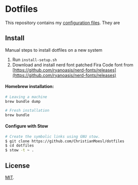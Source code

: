 # Dotfiles
This repository contains my [configuration files](http://dotfiles.github.io). They are 

## Install
Manual steps to install dotfiles on a new system

1. Run `install-setup.sh`
2. Download and install nerd font patched Fira Code font from [https://github.com/ryanoasis/nerd-fonts/releases](https://github.com/ryanoasis/nerd-fonts/releases)


#### Homebrew installation:
```bash
# Leaving a machine
brew bundle dump

# Fresh installation
brew bundle
```

#### Configure with Stow
```bash
# Create the symbolic links using GNU stow.
$ git clone https://github.com/ChristianMoesl/dotfiles
$ cd dotfiles
$ stow -t ~ .
```

License
-------

[MIT](http://opensource.org/licenses/MIT).
